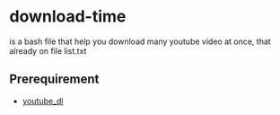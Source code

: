 # download-time

is a bash file that help you download many youtube video at once, that already on file list.txt

## Prerequirement
* [youtube_dl](https://github.com/rg3/youtube-dl)
